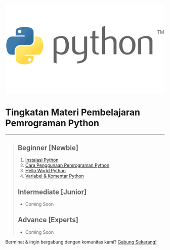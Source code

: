 ![Python Programming](Assets/python.png)

# Tingkatan Materi Pembelajaran Pemrograman Python
---

> ## Beginner [Newbie]
> 
> 1. [Instalasi Python](1Beginner/installation.md)
> 2. [Cara Penggunaan Pemrograman Python](1Beginner/cara-penggunaan.md)
> 3. [Hello World Python](1Beginner/hello-world.md)
> 3. [Variabel & Komentar Python](1Beginner/variabel-komentar.md)
>
> ## Intermediate [Junior]
> - Coming Soon
> 
> ## Advance [Experts]
> - Coming Soon

Berminat & ingin bergabung dengan komunitas kami? [Gabung Sekarang!](https://t.me/codeblues62)
